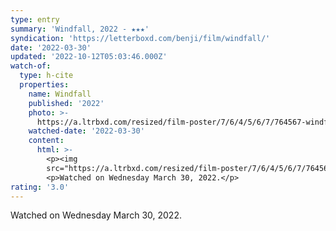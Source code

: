 ```yaml
---
type: entry
summary: 'Windfall, 2022 - ★★★'
syndication: 'https://letterboxd.com/benji/film/windfall/'
date: '2022-03-30'
updated: '2022-10-12T05:03:46.000Z'
watch-of:
  type: h-cite
  properties:
    name: Windfall
    published: '2022'
    photo: >-
      https://a.ltrbxd.com/resized/film-poster/7/6/4/5/6/7/764567-windfall-0-600-0-900-crop.jpg?v=567c4c880d
    watched-date: '2022-03-30'
    content:
      html: >-
        <p><img
        src="https://a.ltrbxd.com/resized/film-poster/7/6/4/5/6/7/764567-windfall-0-600-0-900-crop.jpg?v=567c4c880d"/></p>
        <p>Watched on Wednesday March 30, 2022.</p>
rating: '3.0'
---
```

Watched on Wednesday March 30, 2022.
